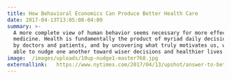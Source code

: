 ```yaml
---
title: How Behavioral Economics Can Produce Better Health Care
date: 2017-04-13T13:05:08-04:00
summary: >-
  A more complete view of human behavior seems necessary for more effective
  medicine. Health is fundamentally the product of myriad daily decisions made
  by doctors and patients, and by uncovering what truly motivates us, we may be
  able to nudge one another toward wiser decisions and healthier lives.
image:  /images/uploads/10up-nudge1-master768.jpg
externallink:   https://www.nytimes.com/2017/04/13/upshot/answer-to-better-health-care-behavioral-economics.html
---
```


